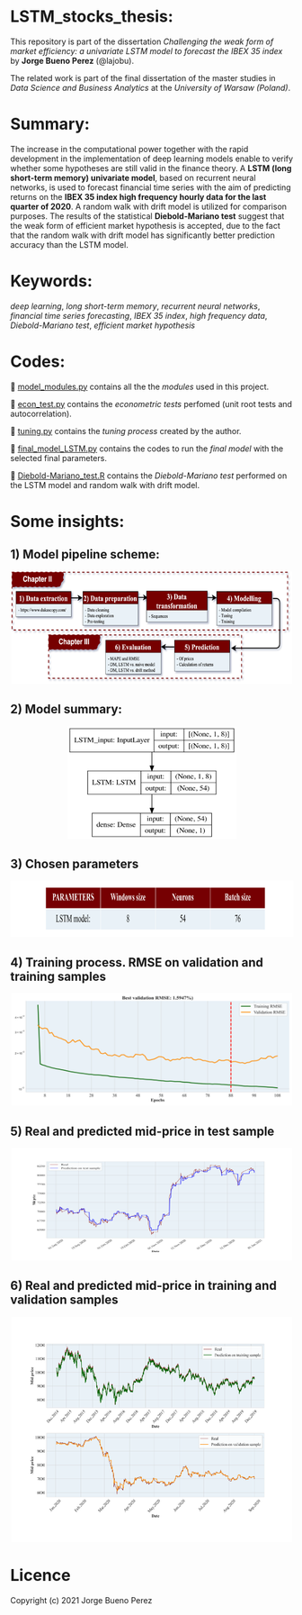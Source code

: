 # LSTM_stocks_thesis:

This repository is part of the dissertation *Challenging the weak form of market efficiency: a univariate LSTM model to forecast the IBEX 35 index* by **Jorge Bueno Perez** (@lajobu). 

The related work is part of the final dissertation of the master studies in *Data Science and Business Analytics* at the *University of Warsaw (Poland)*. 

# Summary:

The increase in the computational power together with the rapid development in the implementation of deep learning models enable to verify whether some hypotheses are still valid in the finance theory. A **LSTM (long short-term memory) univariate model**, based on recurrent neural networks, is used to forecast financial time series with the aim of predicting returns on the **IBEX 35 index high frequency hourly data for the last quarter of 2020**. A random walk with drift model is utilized for comparison purposes. The results of the statistical **Diebold-Mariano test** suggest that the weak form of efficient market hypothesis is accepted, due to the fact that the random walk with drift model has significantly better prediction accuracy than the LSTM model.

# Keywords:

*deep learning*, *long short-term memory*, *recurrent neural networks*, *financial time series forecasting*, *IBEX 35 index*, *high frequency data*, *Diebold-Mariano test*, *efficient market hypothesis*

# Codes:

:link: [model_modules.py](https://github.com/lajobu/LSTM_stocks_thesis/blob/master/model_modules.py) contains all the the *modules* used in this project.

:link: [econ_test.py](https://github.com/lajobu/LSTM_stocks_thesis/blob/master/econ_test.py) contains the *econometric tests* perfomed (unit root tests and autocorrelation).

:link: [tuning.py](https://github.com/lajobu/LSTM_stocks_thesis/blob/master/tuning_LSTM.py) contains the *tuning process* created by the author.

:link: [final_model_LSTM.py](https://github.com/lajobu/LSTM_stocks_thesis/blob/master/final_model_LSTM.py) contains the codes to run the *final model* with the selected final parameters.

:link: [Diebold-Mariano_test.R](https://github.com/lajobu/LSTM_stocks_thesis/blob/master/Diebold-Mariano_test.R) contains the *Diebold-Mariano test* performed on the LSTM model and random walk with drift model.

# Some insights:

## 1) Model pipeline scheme:

<p align="center">
  <img src="https://github.com/lajobu/LSTM_stocks_thesis/blob/master/figures/Pipeline.png" width="500" height="200" />
</p>

## 2) Model summary:

<p align="center">
  <img src="https://github.com/lajobu/LSTM_stocks_thesis/blob/master/figures/Model1_summary.png" width="300" height="200" />
</p>

## 3) Chosen parameters

<p align="center">
  <img src="https://github.com/lajobu/LSTM_stocks_thesis/blob/master/figures/table_model.png" width="600" height="100" />
</p>

## 4) Training process. RMSE on validation and training samples

<p align="center">
  <img src="https://github.com/lajobu/LSTM_stocks_thesis/blob/master/figures/Model1_train.png" width="500" height="200" />
</p>

## 5) Real and predicted mid-price in test sample

<p align="center">
  <img src="https://github.com/lajobu/LSTM_stocks_thesis/blob/master/figures/Model_predict_test.png" width="500" height="200" />
</p>

## 6) Real and predicted mid-price in training and validation samples

<p align="center">
  <img src="https://github.com/lajobu/LSTM_stocks_thesis/blob/master/figures/Model_predict_val_train.png" width="500" height="400" />
</p>

# Licence

Copyright (c) 2021 Jorge Bueno Perez
